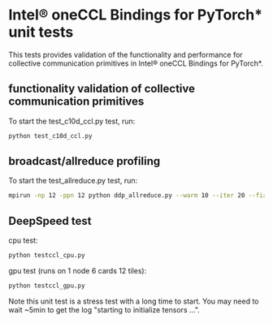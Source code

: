 # Intel® oneCCL Bindings for PyTorch* unit tests

This tests provides validation of the functionality and performance for collective communication primitives in Intel® oneCCL Bindings for PyTorch*.

## functionality validation of collective communication primitives
To start the test_c10d_ccl.py test, run: 

```bash
python test_c10d_ccl.py
```

## broadcast/allreduce profiling
To start the test_allreduce.py test, run:

```bash
mpirun -np 12 -ppn 12 python ddp_allreduce.py --warm 10 --iter 20 --fixed
```

## DeepSpeed test
cpu test:
```bash
python testccl_cpu.py
```

gpu test (runs on 1 node 6 cards 12 tiles):
```bash
python testccl_gpu.py
```

Note this unit test is a stress test with a long time to start. You may need to wait ~5min to get the log "starting to initialize tensors ...".

